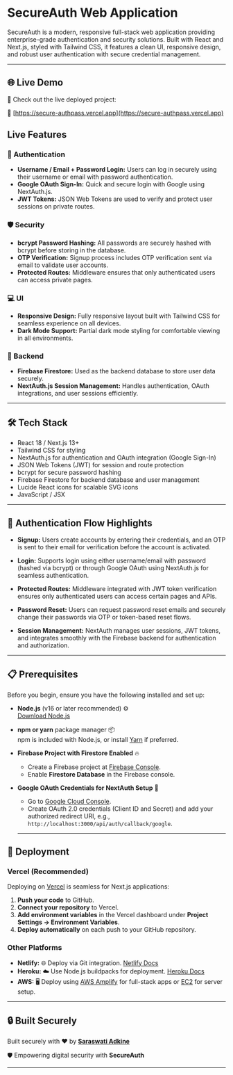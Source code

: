 # SecureAuth Web Application

SecureAuth is a modern, responsive full-stack web application providing enterprise-grade authentication and security solutions. Built with React and Next.js, styled with Tailwind CSS, it features a clean UI, responsive design, and robust user authentication with secure credential management.

---

## 🌐 Live Demo

🚀 Check out the live deployed project:

🔗 [https://secure-authpass.vercel.app](https://secure-authpass.vercel.app)


## Live Features

### 🔐 Authentication

- **Username / Email + Password Login:** Users can log in securely using their username or email with password authentication.
- **Google OAuth Sign-In:** Quick and secure login with Google using NextAuth.js.
- **JWT Tokens:** JSON Web Tokens are used to verify and protect user sessions on private routes.

### 🛡️ Security

- **bcrypt Password Hashing:** All passwords are securely hashed with bcrypt before storing in the database.
- **OTP Verification:** Signup process includes OTP verification sent via email to validate user accounts.
- **Protected Routes:** Middleware ensures that only authenticated users can access private pages.

### 💻 UI

- **Responsive Design:** Fully responsive layout built with Tailwind CSS for seamless experience on all devices.
- **Dark Mode Support:** Partial dark mode styling for comfortable viewing in all environments.

### 🔗 Backend

- **Firebase Firestore:** Used as the backend database to store user data securely.
- **NextAuth.js Session Management:** Handles authentication, OAuth integrations, and user sessions efficiently.

---

## 🛠️ Tech Stack

- React 18 / Next.js 13+
- Tailwind CSS for styling
- NextAuth.js for authentication and OAuth integration (Google Sign-In)
- JSON Web Tokens (JWT) for session and route protection
- bcrypt for secure password hashing
- Firebase Firestore for backend database and user management
- Lucide React icons for scalable SVG icons
- JavaScript / JSX

---

## 🔄 Authentication Flow Highlights

- **Signup:** Users create accounts by entering their credentials, and an OTP is sent to their email for verification before the account is activated.

- **Login:** Supports login using either username/email with password (hashed via bcrypt) or through Google OAuth using NextAuth.js for seamless authentication.

- **Protected Routes:** Middleware integrated with JWT token verification ensures only authenticated users can access certain pages and APIs.

- **Password Reset:** Users can request password reset emails and securely change their passwords via OTP or token-based reset flows.

- **Session Management:** NextAuth manages user sessions, JWT tokens, and integrates smoothly with the Firebase backend for authentication and authorization.

---

## 📋 Prerequisites

Before you begin, ensure you have the following installed and set up:

- **Node.js** (v16 or later recommended) ⚙️  
  [Download Node.js](https://nodejs.org/)

- **npm or yarn** package manager 📦  
  npm is included with Node.js, or install [Yarn](https://yarnpkg.com/) if preferred.

- **Firebase Project with Firestore Enabled** 🔥  
  - Create a Firebase project at [Firebase Console](https://console.firebase.google.com/).  
  - Enable **Firestore Database** in the Firebase console.

- **Google OAuth Credentials for NextAuth Setup** 🔑  
  - Go to [Google Cloud Console](https://console.cloud.google.com/).  
  - Create OAuth 2.0 credentials (Client ID and Secret) and add your authorized redirect URI, e.g., `http://localhost:3000/api/auth/callback/google`.

  ---

## 🚀 Deployment

### **Vercel (Recommended)**

Deploying on [Vercel](https://vercel.com/) is seamless for Next.js applications:

1. **Push your code** to GitHub.
2. **Connect your repository** to Vercel.
3. **Add environment variables** in the Vercel dashboard under **Project Settings → Environment Variables**.
4. **Deploy automatically** on each push to your GitHub repository.


### **Other Platforms**

- **Netlify:** 🌐 Deploy via Git integration. [Netlify Docs](https://docs.netlify.com/)
- **Heroku:** ☁️ Use Node.js buildpacks for deployment. [Heroku Docs](https://devcenter.heroku.com/categories/nodejs-support)
- **AWS:** 🖥️ Deploy using [AWS Amplify](https://aws.amazon.com/amplify/) for full-stack apps or [EC2](https://aws.amazon.com/ec2/) for server setup.

---

## 🔒 Built Securely

Built securely with ❤️ by [**Saraswati Adkine**](https://github.com/saru0213)

🛡️ Empowering digital security with **SecureAuth**

---
